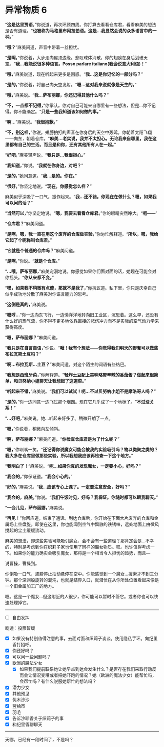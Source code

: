 # 异常物质 6

“**这是达里贾语，**”你说道，再次环顾四周。你打算去看看仓库君，看看麻美的想法是否有道理。“**也被称为马格里布阿拉伯语。这是...我显然会说的众多语言中的一种。**”

“**哦？**”麻美问道，声音中带着一丝担忧。

“**是啊，**”你说着，大步走向屋顶边缘。悲叹球体消散，你的翅膀在身后划破天空。“**我...我能说很多种语言。Posso parlare italiano(我会说意大利语)！**”

“**哦，**”麻美说道，现在听起来更多是困惑。“**我...这是你记忆的一部分吗？**”

“**是的，**”你说着，将自己向天空发射。“**嗯...这对我来说就像是天生的。**”

“**哦，**”麻美说。“**我...萨布丽娜，你还记得其他什么吗？**”

“**不，一点都不记得，**”你承认。你对自己可能来自哪里有一些想法，但是...你不记得。你不能确定。“**只是一些我知道该如何做的事。**”

“**啊...**”麻美说。“**我很抱歉。**”

“**不，别这样，**”你说。翅膀拍打的声音在你身后的天空中轰鸣，你朝着太阳飞翔——向东，朝着仓库。“**麻美...老实说，我并不太担心。无论我来自哪里，我在这里都有自己的生活。而且是和你，还有其他所有人在一起。**”

“**好吧，**”麻美轻声说。“**我只是...我很担心。**”

“**我知道，**”你说。“**我就在你身边，对吧？**”

“**是的，**”她同意道。“**我...是的。你在。**”

“**很好，**”你坚定地说。“**现在，你感觉怎么样？**”

麻美似乎深吸了一口气，振作起来。“**我...还不错。你现在在做什么？嗯，如果我可以问的话？**”

“**当然可以，**”你坚定地说。“**嗯，我要去看看仓库君。**”你的眼睛突然睁大。“**呃——**”

“**仓库君？**”麻美问道。

“**是啊，嗯，我一直在用这个废弃的仓库做实验，**”你匆忙解释道。“**所以，嗯，我给它起了个昵称叫仓库君。**”

“**它就是个普通的仓库吗？**”麻美问道。

“**是啊，**”你说。“**就是个仓库。**”

“**...哦，萨布丽娜，**”麻美宠溺地说。你感觉如果你们面对面的话，她现在可能会对你摇头。“**你从来都不变。**”

“**嘿，如果我不稍微有点傻，那就不是我了，**”你抗议道。私下里，你只是庆幸自己似乎成功地分散了麻美对你语言能力的思考。

“**这倒是真的，**”麻美说。

“**嗯哼...**”你一边向东飞行，一边懒洋洋地转向旧工业区，沉思着。这么早，还没有什么好的热气流，你不得不更多地依靠直接的悲伤冲力而不是实际的空气动力学来获得高度。

“**嗯，萨布丽娜？**”麻美问道。

“**我只是在自言自语，**”你说。“**哦！我有个想法——你觉得我们明天的野餐可以做些布拉瓦斯土豆吗？**”

“**啊...布拉瓦斯...土豆？**”麻美问道，对这个陌生的词语有些结巴。

“**我想是西班牙菜，**”你解释道。“**轻炸土豆配上美味略带辛辣的番茄酱？做起来很简单，和贝努纳小姐聊天让我想起了这道菜。**”

“**听起来不错，**”麻美说。“**我们可以试试！呃...不过贝努纳小姐不是摩洛哥人吗？**”

“**是的，**”你一边同意一边飞过那个烟囱。现在它几乎成了一个地标了。“**不过没关系！**”

“**...好吧，**”麻美说。她...听起来好多了。稍微开朗了一点。

“**嗯，**”你说着，稍微向左倾斜。

“**啊，萨布丽娜？**”麻美问道。“**你检查仓库君是为了什么呢？**”

“**嗯，**”你咧嘴一笑。“**还记得你说魔女可能会被我的实验吸引吗？物以类聚之类的？我大多在仓库里做那些实验，所以我想我应该再检查一下这个地方。**”

“**我明白了！**”麻美说。“**呃...如果你真的发现魔女，一定要小心，好吗？**”

“**我会的，**”你保证道。“**我会小心的。**”

“**好的，**”麻美说。“**我...应该专心上课了。一定要注意安全，好吗？**”

“**我会的，麻美，**”你说。“**我们午饭时见，好吗？我保证。你随时都可以跟我聊天。**”

“**一会儿见，萨布丽娜，**”麻美说。

“**再见！**”你回应道，结束了通话。到达仓库后，你开始在下面大片废弃的仓库和金属场上空盘旋。即使在这里，你也能闻到空气中飘散的铁锈味，远处地面上由微风搅起的尘土缓缓流动。

麻美的想法，即这些实验可能吸引魔女，会不会有一些道理？那肯定会是...不幸的，特别是考虑到你在织莉子家也使用了同样的魔女物质。嗯。也许值得考虑一下。如果你的能力确实会吸引魔女，那将是一个相当令人担忧的趋势，而且—

说曹操，曹操到。

你倒吸一口气，翅膀停止拍动悬停在空中。你能感觉到一个魔女...搜索才不到三分钟。那个深渊般旋转的混沌，也就是结界入口，就潜伏在从你所处位置看起来像是一个旧金属加工厂的地方。

嗯。这是一个魔女...但这附近的人很少，你可能可以暂时不管它。或者你也可以快速处理掉它。

---

- [ ] 自由发挥

剧透：投票暂缓

- [x] 如果没有特别值得注意的事，去面对面和织莉子谈谈。使用隐私手环。向纪里香打招呼。
- [x] 你还好吗？
- [x] 可以问一些问题吗？
- [x] 欧洲的魔法少女
  - [x] 如果我们提前联系她让她早点到达会发生什么？是否存在我们采取行动反而会让情况变糟或者把她吓跑的情况？她（欧洲的魔法少女）能帮忙吗，会帮忙吗？有什么说服她帮忙的想法吗？
- [x] 潜力少女
- [x] 其他预见
- [x] 优木沙沙
- [x] 翌桧市
- [x] 羽毛
- [x] 告诉沙耶香关于织莉子的事
- [x] 和纪里香聊聊天

---

天哪，已经有一段时间了，不是吗？
